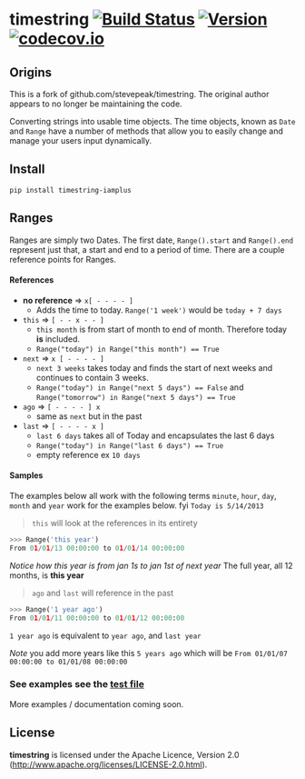 # timestring [![Build Status](https://secure.travis-ci.org/iamplus/timestring.png)](http://travis-ci.org/iamplus/timestring) [![Version](https://pypip.in/v/timestring/badge.png)](https://github.com/iamplus/timestring) [![codecov.io](https://codecov.io/github/iamplus/timestring/coverage.svg?branch=master)](https://codecov.io/github/iamplus/timestring)

## Origins
This is a fork of github.com/stevepeak/timestring. The original author
appears to no longer be maintaining the code.

Converting strings into usable time objects. The time objects, known as
`Date` and `Range` have a number of methods that allow you to easily
change and manage your users input dynamically.

## Install
`pip install timestring-iamplus`


## Ranges

Ranges are simply two Dates. The first date, `Range().start` and  `Range().end` represent just that, a start and end to a period of time.
There are a couple reference points for Ranges.

#### References
* **no reference** => `x[ - - - - ]`
    - Adds the time to today. `Range('1 week')` would be `today + 7 days`
* `this` => `[ - - x - - ]`
    - `this month` is from start of month to end of month. Therefore today **is** included.
    - ```Range("today") in Range("this month") == True```
* `next` => `x [ - - - - ]`
    - `next 3 weeks` takes today and finds the start of next weeks and continues to contain 3 weeks.
    - `Range("today") in Range("next 5 days") == False` and `Range("tomorrow") in Range("next 5 days") == True`
* `ago` => `[ - - - - ] x`
    - same as `next` but in the past
* `last` => `[ - - - - x ]`
    - `last 6 days` takes all of Today and encapsulates the last 6 days
    - ```Range("today") in Range("last 6 days") == True```
    - empty reference ex `10 days`

#### Samples
The examples below all work with the following terms `minute`, `hour`, `day`, `month` and `year` work for the examples below. fyi `Today is 5/14/2013`

> `this` will look at the references in its entirety
```python
>>> Range('this year')
From 01/01/13 00:00:00 to 01/01/14 00:00:00
```

*Notice how this year is from jan 1s to jan 1st of next year* The full year, all 12 months, is **this year**


> `ago` and `last` will reference in the past
```python
>>> Range('1 year ago')
From 01/01/11 00:00:00 to 01/01/12 00:00:00
```
`1 year ago` is equivalent to `year ago`, and `last year`

*Note* you add more years like this `5 years ago` which will be `From 01/01/07 00:00:00 to 01/01/08 00:00:00`

### See examples see the [test file](https://github.com/iamplus/timestring/blob/master/tests/tests.py)

More examples / documentation coming soon.

## License
**timestring** is licensed under the Apache Licence, Version 2.0 (http://www.apache.org/licenses/LICENSE-2.0.html).
